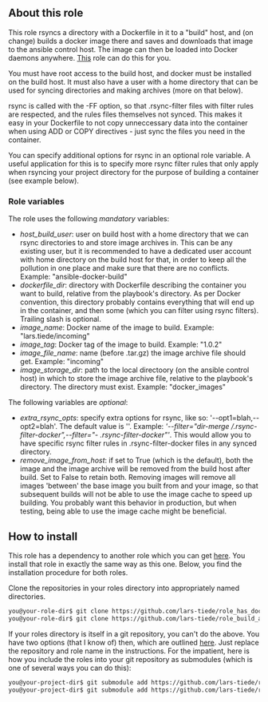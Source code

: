 ## About this role

This role rsyncs a directory with a Dockerfile in it to a "build" host, and (on change) builds a docker image there and saves and downloads that image to the ansible control host. The image can then be loaded into Docker daemons anywhere. [This](https://github.com/lars-tiede/role_install_container_from_archive) role can do this for you.

You must have root access to the build host, and docker must be installed on the build host. It must also have a user with a home directory that can be used for syncing directories and making archives (more on that below).

rsync is called with the -FF option, so that .rsync-filter files with filter rules are respected, and the rules files themselves not synced. This makes it easy in your Dockerfile to not copy unneccessary data into the container when using ADD or COPY directives - just sync the files you need in the container.

You can specify additional options for rsync in an optional role variable. A useful application for this is to specify more rsync filter rules that only apply when rsyncing your project directory for the purpose of building a container (see example below).


### Role variables

The role uses the following _mandatory_ variables:

* *host_build_user*: user on build host with a home directory that we can rsync directories to and store image archives in. This can be any existing user, but it is recommended to have a dedicated user account with home directory on the build host for that, in order to keep all the pollution in one place and make sure that there are no conflicts. Example: "ansible-docker-build"
* *dockerfile_dir*: directory with Dockerfile describing the container you want
  to build, relative from the playbook's directory. As per Docker convention, this directory probably contains everything that will end up in the container, and then some (which you can filter using rsync filters). Trailing slash is optional.
* *image_name*: Docker name of the image to build. Example: "lars.tiede/incoming"
* *image_tag*: Docker tag of the image to build. Example: "1.0.2"
* *image_file_name*: name (before .tar.gz) the image archive file should get. Example: "incoming"
* *image_storage_dir*: path to the local directoory (on the ansible control host) in which to store the image archive file, relative to the playbook's directory. The directory must exist. Example: "docker\_images"


The following variables are _optional_:

* *extra_rsync_opts*: specify extra options for rsync, like so: '--opt1=blah,--opt2=blah'. The default value is ''. Example: *'--filter="dir-merge /.rsync-filter-docker",--filter="- .rsync-filter-docker"'*. This would allow you to have specific rsync filter rules in .rsync-filter-docker files in any synced directory.
* *remove_image_from_host*: if set to True (which is the default), both the image and the image archive will be removed from the build host after build. Set to False to retain both. Removing images will remove all images 'between' the base image you built from and your image, so that subsequent builds will not be able to use the image cache to speed up building. You probably want this behavior in production, but when testing, being able to use the image cache might be beneficial.


## How to install

This role has a dependency to another role which you can get [here](https://github.com/lars-tiede/role_has_docker-py). You install that role in exactly the same way as this one. Below, you find the installation procedure for both roles.

Clone the repositories in your roles directory into appropriately named directories.

```bash
you@your-role-dir$ git clone https://github.com/lars-tiede/role_has_docker-py.git has_docker-py
you@your-role-dir$ git clone https://github.com/lars-tiede/role_build_and_save_container.git build_and_save_container
```

If your roles directory is itself in a git repository, you can't do the above. You have two options (that I know of) then, which are outlined [here](https://github.com/lars-tiede/role_has_docker-py/blob/master/README.md#include-in-another-git-repository). Just replace the repository and role name in the instructions. For the impatient, here is how you include the roles into your git repository as submodules (which is one of several ways you can do this):

```bash
you@your-project-dir$ git submodule add https://github.com/lars-tiede/role_has_docker-py.git roles/has_docker-py
you@your-project-dir$ git submodule add https://github.com/lars-tiede/role_build_and_save_container.git roles/build_and_save_container
```
